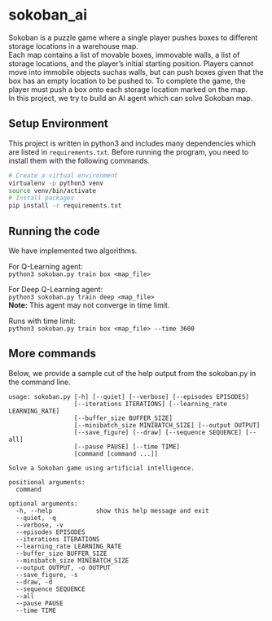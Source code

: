 # sokoban_ai
Sokoban is a puzzle game where a single player pushes boxes to different storage locations in a warehouse map.  
Each map contains a list of movable boxes, immovable walls, a list of storage locations, and the player’s initial starting position. Players cannot move into immobile objects suchas walls, but can push boxes given that the box has an empty location to be pushed to. To complete the game, the player must push a box onto each storage location marked on the map.  
In this project, we try to build an AI agent which can solve Sokoban map.

## Setup Environment
This project is written in python3 and includes many dependencies which are listed in `requirements.txt`.
Before running the program, you need to install them with the following commands.
```bash
# Create a virtual environment 
virtualenv -p python3 venv
source venv/bin/activate
# Install packages
pip install -r requirements.txt
```

## Running the code
We have implemented two algorithms.

For Q-Learning agent:  
`python3 sokoban.py train box <map_file>`

For Deep Q-Learning agent:  
`python3 sokoban.py train deep <map_file>`  
**Note:** This agent may not converge in time limit. 

Runs with time limit:  
`python3 sokoban.py train box <map_file> --time 3600`


## More commands
Below, we provide a sample cut of the help output from the sokoban.py in the command line.
```
usage: sokoban.py [-h] [--quiet] [--verbose] [--episodes EPISODES]
                  [--iterations ITERATIONS] [--learning_rate LEARNING_RATE]
                  [--buffer_size BUFFER_SIZE]
                  [--minibatch_size MINIBATCH_SIZE] [--output OUTPUT]
                  [--save_figure] [--draw] [--sequence SEQUENCE] [--all]
                  [--pause PAUSE] [--time TIME]
                  [command [command ...]]

Solve a Sokoban game using artificial intelligence.

positional arguments:
  command

optional arguments:
  -h, --help            show this help message and exit
  --quiet, -q
  --verbose, -v
  --episodes EPISODES
  --iterations ITERATIONS
  --learning_rate LEARNING_RATE
  --buffer_size BUFFER_SIZE
  --minibatch_size MINIBATCH_SIZE
  --output OUTPUT, -o OUTPUT
  --save_figure, -s
  --draw, -d
  --sequence SEQUENCE
  --all
  --pause PAUSE
  --time TIME
```
